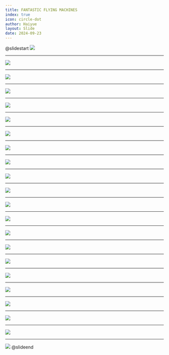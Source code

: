 ```yaml
---
title: FANTASTIC FLYING MACHINES
index: true
icon: circle-dot
author: Haiyue
layout: Slide
date: 2024-09-23
---
```

 
@slidestart
![](https://raw.githubusercontent.com/yclord/reading/refs/heads/master/english/Level-P/FANTASTIC%20FLYING%20MACHINES/001.webp)

---

![](https://raw.githubusercontent.com/yclord/reading/refs/heads/master/english/Level-P/FANTASTIC%20FLYING%20MACHINES/002.webp)

---

![](https://raw.githubusercontent.com/yclord/reading/refs/heads/master/english/Level-P/FANTASTIC%20FLYING%20MACHINES/003.webp)

---

![](https://raw.githubusercontent.com/yclord/reading/refs/heads/master/english/Level-P/FANTASTIC%20FLYING%20MACHINES/004.webp)

---

![](https://raw.githubusercontent.com/yclord/reading/refs/heads/master/english/Level-P/FANTASTIC%20FLYING%20MACHINES/005.webp)

---

![](https://raw.githubusercontent.com/yclord/reading/refs/heads/master/english/Level-P/FANTASTIC%20FLYING%20MACHINES/006.webp)

---

![](https://raw.githubusercontent.com/yclord/reading/refs/heads/master/english/Level-P/FANTASTIC%20FLYING%20MACHINES/007.webp)

---

![](https://raw.githubusercontent.com/yclord/reading/refs/heads/master/english/Level-P/FANTASTIC%20FLYING%20MACHINES/008.webp)

---

![](https://raw.githubusercontent.com/yclord/reading/refs/heads/master/english/Level-P/FANTASTIC%20FLYING%20MACHINES/009.webp)

---

![](https://raw.githubusercontent.com/yclord/reading/refs/heads/master/english/Level-P/FANTASTIC%20FLYING%20MACHINES/010.webp)

---

![](https://raw.githubusercontent.com/yclord/reading/refs/heads/master/english/Level-P/FANTASTIC%20FLYING%20MACHINES/011.webp)

---

![](https://raw.githubusercontent.com/yclord/reading/refs/heads/master/english/Level-P/FANTASTIC%20FLYING%20MACHINES/012.webp)

---

![](https://raw.githubusercontent.com/yclord/reading/refs/heads/master/english/Level-P/FANTASTIC%20FLYING%20MACHINES/013.webp)

---

![](https://raw.githubusercontent.com/yclord/reading/refs/heads/master/english/Level-P/FANTASTIC%20FLYING%20MACHINES/014.webp)

---

![](https://raw.githubusercontent.com/yclord/reading/refs/heads/master/english/Level-P/FANTASTIC%20FLYING%20MACHINES/015.webp)

---

![](https://raw.githubusercontent.com/yclord/reading/refs/heads/master/english/Level-P/FANTASTIC%20FLYING%20MACHINES/016.webp)

---

![](https://raw.githubusercontent.com/yclord/reading/refs/heads/master/english/Level-P/FANTASTIC%20FLYING%20MACHINES/017.webp)

---

![](https://raw.githubusercontent.com/yclord/reading/refs/heads/master/english/Level-P/FANTASTIC%20FLYING%20MACHINES/018.webp)

---

![](https://raw.githubusercontent.com/yclord/reading/refs/heads/master/english/Level-P/FANTASTIC%20FLYING%20MACHINES/019.webp)

---

![](https://raw.githubusercontent.com/yclord/reading/refs/heads/master/english/Level-P/FANTASTIC%20FLYING%20MACHINES/020.webp)

---

![](https://raw.githubusercontent.com/yclord/reading/refs/heads/master/english/Level-P/FANTASTIC%20FLYING%20MACHINES/021.webp)

---

![](https://raw.githubusercontent.com/yclord/reading/refs/heads/master/english/Level-P/FANTASTIC%20FLYING%20MACHINES/022.webp)
@slideend